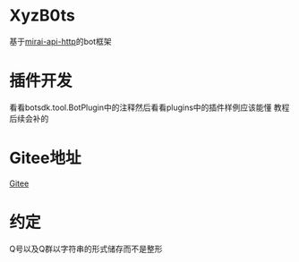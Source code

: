 # XyzB0ts
 基于[mirai-api-http](https://github.com/project-mirai/mirai-api-http)的bot框架
# 插件开发
 看看botsdk.tool.BotPlugin中的注释然后看看plugins中的插件样例应该能懂
 教程后续会补的
# Gitee地址
 [Gitee](https://gitee.com/d6e3032b/XyzB0ts)
# 约定
 Q号以及Q群以字符串的形式储存而不是整形